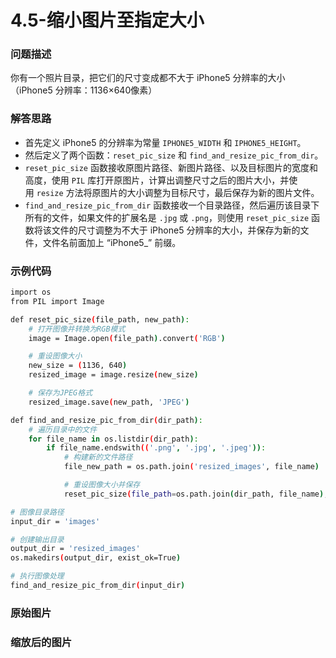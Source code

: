 # 4.5-缩小图片至指定大小

### 问题描述

你有一个照片目录，把它们的尺寸变成都不大于 iPhone5 分辨率的大小（iPhone5 分辨率：1136×640像素）

### 解答思路

- 首先定义 iPhone5 的分辨率为常量 `IPHONE5_WIDTH` 和 `IPHONE5_HEIGHT`。
- 然后定义了两个函数：`reset_pic_size` 和 `find_and_resize_pic_from_dir`。
- `reset_pic_size` 函数接收原图片路径、新图片路径、以及目标图片的宽度和高度，使用 `PIL` 库打开原图片，计算出调整尺寸之后的图片大小，并使用 `resize` 方法将原图片的大小调整为目标尺寸，最后保存为新的图片文件。
- `find_and_resize_pic_from_dir` 函数接收一个目录路径，然后遍历该目录下所有的文件，如果文件的扩展名是 `.jpg` 或 `.png`，则使用 `reset_pic_size` 函数将该文件的尺寸调整为不大于 iPhone5 分辨率的大小，并保存为新的文件，文件名前面加上 “iPhone5_” 前缀。

### 示例代码

```bash
import os
from PIL import Image

def reset_pic_size(file_path, new_path):
    # 打开图像并转换为RGB模式
    image = Image.open(file_path).convert('RGB')

    # 重设图像大小
    new_size = (1136, 640)
    resized_image = image.resize(new_size)

    # 保存为JPEG格式
    resized_image.save(new_path, 'JPEG')

def find_and_resize_pic_from_dir(dir_path):
    # 遍历目录中的文件
    for file_name in os.listdir(dir_path):
        if file_name.endswith(('.png', '.jpg', '.jpeg')):
            # 构建新的文件路径
            file_new_path = os.path.join('resized_images', file_name)

            # 重设图像大小并保存
            reset_pic_size(file_path=os.path.join(dir_path, file_name), new_path=file_new_path)

# 图像目录路径
input_dir = 'images'

# 创建输出目录
output_dir = 'resized_images'
os.makedirs(output_dir, exist_ok=True)

# 执行图像处理
find_and_resize_pic_from_dir(input_dir)
```

### 原始图片



### 缩放后的图片

